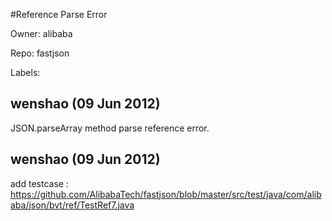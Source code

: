 #Reference Parse Error

Owner: alibaba

Repo: fastjson

Labels: 

## wenshao (09 Jun 2012)

JSON.parseArray method parse reference error. 


## wenshao (09 Jun 2012)

add testcase : https://github.com/AlibabaTech/fastjson/blob/master/src/test/java/com/alibaba/json/bvt/ref/TestRef7.java


